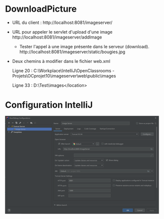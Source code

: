 # DownloadPicture

* URL du client :
    http://localhost:8081/imageserver/

* URL pour appeler le servlet d'upload d'une image
  http://localhost:8081/imageserver/addImage

  * Tester l'appel à une image présente dans le serveur (download).
  http://localhost:8081/imageserver/static/bougies.jpg

* Deux chemins à modifier dans le fichier web.xml

  Ligne 20 :
  <param-value>C:\Workplace\IntelliJ\OpenClassrooms - Projets\OCprojet10\imageserver\web\public\images</param-value>

  Ligne 33 :
    <location>D:\Test\images\</location>

# Configuration IntelliJ
![Edit configurations Image Server](.\documentation\screenshots\Config_Image_Server.png)
